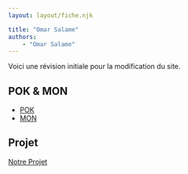 ```yaml
---
layout: layout/fiche.njk

title: "Omar Salame"
authors:
    - "Omar Salame"
---
```


Voici une révision initiale pour la modification du site.

## POK & MON

* [POK](./pok)
* [MON](./mon)

## Projet

[Notre Projet](../../../projets/20XX-20YY/notre-projet)
